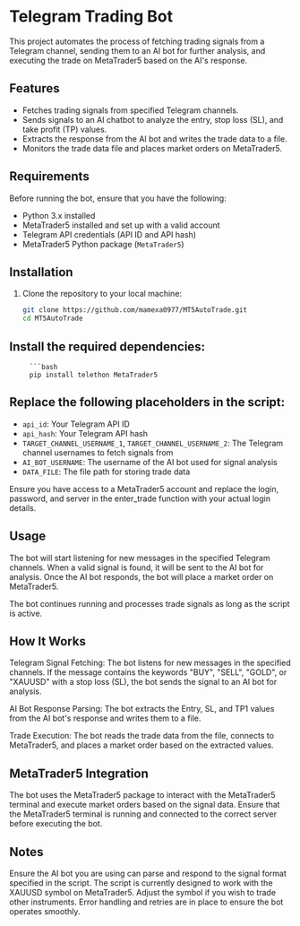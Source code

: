 # Telegram Trading Bot

This project automates the process of fetching trading signals from a Telegram channel, sending them to an AI bot for further analysis, and executing the trade on MetaTrader5 based on the AI's response.

## Features
- Fetches trading signals from specified Telegram channels.
- Sends signals to an AI chatbot to analyze the entry, stop loss (SL), and take profit (TP) values.
- Extracts the response from the AI bot and writes the trade data to a file.
- Monitors the trade data file and places market orders on MetaTrader5.

## Requirements
Before running the bot, ensure that you have the following:
- Python 3.x installed
- MetaTrader5 installed and set up with a valid account
- Telegram API credentials (API ID and API hash)
- MetaTrader5 Python package (`MetaTrader5`)

## Installation

1. Clone the repository to your local machine:
   ```bash
   git clone https://github.com/mamexa0977/MT5AutoTrade.git
   cd MT5AutoTrade

## Install the required dependencies:
         ```bash
         pip install telethon MetaTrader5

## Replace the following placeholders in the script:

- `api_id`: Your Telegram API ID
- `api_hash`: Your Telegram API hash
- `TARGET_CHANNEL_USERNAME_1`, `TARGET_CHANNEL_USERNAME_2`: The Telegram channel usernames to fetch signals from
- `AI_BOT_USERNAME`: The username of the AI bot used for signal analysis
- `DATA_FILE`: The file path for storing trade data


Ensure you have access to a MetaTrader5 account and replace the login, password, and server in the enter_trade function with your actual login details.

## Usage

The bot will start listening for new messages in the specified Telegram channels. When a valid signal is found, it will be sent to the AI bot for analysis. Once the AI bot responds, the bot will place a market order on MetaTrader5.

The bot continues running and processes trade signals as long as the script is active.

## How It Works
Telegram Signal Fetching: The bot listens for new messages in the specified channels. If the message contains the keywords "BUY", "SELL", "GOLD", or "XAUUSD" with a stop loss (SL), the bot sends the signal to an AI bot for analysis.

AI Bot Response Parsing: The bot extracts the Entry, SL, and TP1 values from the AI bot's response and writes them to a file.

Trade Execution: The bot reads the trade data from the file, connects to MetaTrader5, and places a market order based on the extracted values.

## MetaTrader5 Integration
The bot uses the MetaTrader5 package to interact with the MetaTrader5 terminal and execute market orders based on the signal data.
Ensure that the MetaTrader5 terminal is running and connected to the correct server before executing the bot.
## Notes
Ensure the AI bot you are using can parse and respond to the signal format specified in the script.
The script is currently designed to work with the XAUUSD symbol on MetaTrader5. Adjust the symbol if you wish to trade other instruments.
Error handling and retries are in place to ensure the bot operates smoothly.
